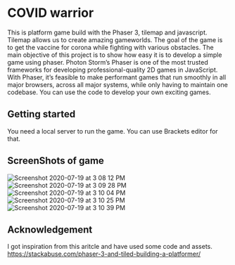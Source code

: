 # COVID warrior
This is platform game build with the Phaser 3, tilemap and javascript. Tilemap allows us to create amazing gameworlds. The goal of the game is to get the vaccine for corona while fighting with various obstacles. The main objective of this project is to show how easy it is to develop a simple game using phaser. Photon Storm’s Phaser is one of the most trusted frameworks for developing professional-quality 2D games in JavaScript. With Phaser, it’s feasible to make performant games that run smoothly in all major browsers, across all major systems, while only having to maintain one codebase. You can use the code to develop your own exciting games.

## Getting started
You need a local server to run the game. You can use Brackets editor for that.

## ScreenShots of game
 ![Screenshot 2020-07-19 at 3 08 12 PM](https://user-images.githubusercontent.com/56679676/87871914-1ae8c900-c9d2-11ea-8366-7c9f8280eb0e.jpg)
 ![Screenshot 2020-07-19 at 3 09 28 PM](https://user-images.githubusercontent.com/56679676/87872106-7cf5fe00-c9d3-11ea-8e08-d8173cfd77f0.jpg)
 ![Screenshot 2020-07-19 at 3 10 04 PM](https://user-images.githubusercontent.com/56679676/87872108-7f585800-c9d3-11ea-9243-64e7c636134f.jpg)
![Screenshot 2020-07-19 at 3 10 25 PM](https://user-images.githubusercontent.com/56679676/87872113-82ebdf00-c9d3-11ea-91f1-26c5d43f356c.jpg)
![Screenshot 2020-07-19 at 3 10 39 PM](https://user-images.githubusercontent.com/56679676/87872112-82534880-c9d3-11ea-9393-ea85c28458fb.jpg)
 ## Acknowledgement
 I got inspiration from this aritcle and have used some code and assets.
 https://stackabuse.com/phaser-3-and-tiled-building-a-platformer/
